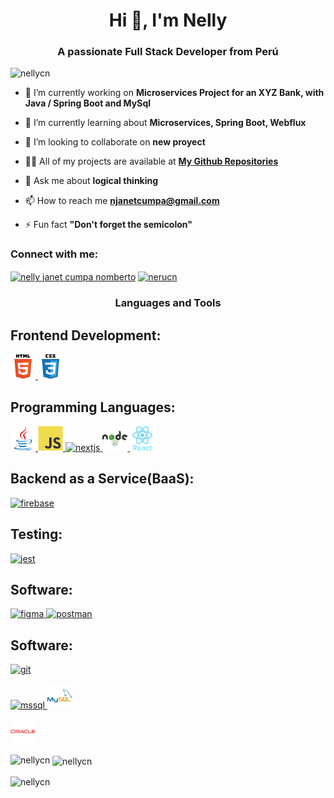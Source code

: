 <h1 align="center">Hi 👋, I'm Nelly</h1>
<h3 align="center">A passionate Full Stack Developer from Perú</h3>

<p align="left"> <img src="https://komarev.com/ghpvc/?username=nellycn&label=Profile%20views&color=0e75b6&style=flat" alt="nellycn" /> </p>

- 🔭 I’m currently working on **Microservices Project for an XYZ Bank, with Java / Spring Boot and MySql**

- 🌱 I’m currently learning about **Microservices, Spring Boot, Webflux**

- 👯 I’m looking to collaborate on **new proyect**

- 👨‍💻 All of my projects are available at **[My Github Repositories](https://github.com/NellyCN?tab=repositories)**

- 💬 Ask me about **logical thinking**

- 📫 How to reach me **njanetcumpa@gmail.com**

- ⚡ Fun fact **"Don't forget the semicolon"**

<h3 align="left">Connect with me:</h3>
<p align="left">
  
<a href="https://www.linkedin.com/in/nellycumpa/" target="blank"><img align="center" src="https://raw.githubusercontent.com/rahuldkjain/github-profile-readme-generator/master/src/images/icons/Social/linked-in-alt.svg" alt="nelly janet cumpa nomberto" height="30" width="40" /></a>
<a href="https://discord.gg/nerucn" target="blank"><img align="center" src="https://raw.githubusercontent.com/rahuldkjain/github-profile-readme-generator/master/src/images/icons/Social/discord.svg" alt="nerucn" height="30" width="40" /></a>
</p>

<h3 align="Center">Languages and Tools</h3>
<h2 align="left">Frontend Development:</h2>
<p align="left"> <a href="https://www.w3.org/html/" target="_blank" rel="noreferrer"> <img src="https://raw.githubusercontent.com/devicons/devicon/master/icons/html5/html5-original-wordmark.svg" alt="html5" width="40" height="40"/> </a> <a href="https://www.w3schools.com/css/" target="_blank" rel="noreferrer"> <img src="https://raw.githubusercontent.com/devicons/devicon/master/icons/css3/css3-original-wordmark.svg" alt="css3" width="40" height="40"/> </a> </p>

<h2 align="left">Programming Languages:</h2>
<p align="left"> <a href="https://www.java.com" target="_blank" rel="noreferrer"> <img src="https://raw.githubusercontent.com/devicons/devicon/master/icons/java/java-original.svg" alt="java" width="40" height="40"/> </a><a href="https://developer.mozilla.org/en-US/docs/Web/JavaScript" target="_blank" rel="noreferrer"> <img src="https://raw.githubusercontent.com/devicons/devicon/master/icons/javascript/javascript-original.svg" alt="javascript" width="40" height="40"/> </a> <a href="https://nextjs.org/" target="_blank" rel="noreferrer"> <img src="https://cdn.worldvectorlogo.com/logos/nextjs-2.svg" alt="nextjs" width="40" height="40"/> </a> <a href="https://nodejs.org" target="_blank" rel="noreferrer"> <img src="https://raw.githubusercontent.com/devicons/devicon/master/icons/nodejs/nodejs-original-wordmark.svg" alt="nodejs" width="40" height="40"/> </a> <a href="https://reactjs.org/" target="_blank" rel="noreferrer"> <img src="https://raw.githubusercontent.com/devicons/devicon/master/icons/react/react-original-wordmark.svg" alt="react" width="40" height="40"/> </a> </p>

<h2 align="left">Backend as a Service(BaaS):</h2>
<p align="left"> <a href="https://firebase.google.com/" target="_blank" rel="noreferrer"> <img src="https://www.vectorlogo.zone/logos/firebase/firebase-icon.svg" alt="firebase" width="40" height="40"/> </a></p>

<h2 align="left">Testing:</h2>
<p align="left"> <a href="https://jestjs.io" target="_blank" rel="noreferrer"> <img src="https://www.vectorlogo.zone/logos/jestjsio/jestjsio-icon.svg" alt="jest" width="40" height="40"/> </a></p>

<h2 align="left">Software:</h2>
<p align="left"><a href="https://www.figma.com/" target="_blank" rel="noreferrer"> <img src="https://www.vectorlogo.zone/logos/figma/figma-icon.svg" alt="figma" width="40" height="40"/></a><a href="https://postman.com" target="_blank" rel="noreferrer"> <img src="https://www.vectorlogo.zone/logos/getpostman/getpostman-icon.svg" alt="postman" width="40" height="40"/> </a></p>

<h2 align="left">Software:</h2>
<p align="left"> <a href="https://git-scm.com/" target="_blank" rel="noreferrer"> <img src="https://www.vectorlogo.zone/logos/git-scm/git-scm-icon.svg" alt="git" width="40" height="40"/> </a></p>
<p align="left"> <a href="https://www.microsoft.com/en-us/sql-server" target="_blank" rel="noreferrer"> <img src="https://www.svgrepo.com/show/303229/microsoft-sql-server-logo.svg" alt="mssql" width="40" height="40"/> </a> <a href="https://www.mysql.com/" target="_blank" rel="noreferrer"> <img src="https://raw.githubusercontent.com/devicons/devicon/master/icons/mysql/mysql-original-wordmark.svg" alt="mysql" width="40" height="40"/> </a></p>
<a href="https://www.oracle.com/" target="_blank" rel="noreferrer"> <img src="https://raw.githubusercontent.com/devicons/devicon/master/icons/oracle/oracle-original.svg" alt="oracle" width="40" height="40"/> </a>   </p>

<p><img align="left" src="https://github-readme-stats.vercel.app/api/top-langs?username=nellycn&show_icons=true&locale=en&layout=compact" alt="nellycn" /></p>

<p>&nbsp;<img align="center" src="https://github-readme-stats.vercel.app/api?username=nellycn&show_icons=true&locale=en" alt="nellycn" /></p>

<p><img align="center" src="https://github-readme-streak-stats.herokuapp.com/?user=nellycn&" alt="nellycn" /></p>
